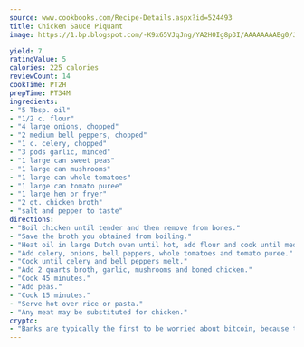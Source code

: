 ```yaml
---
source: www.cookbooks.com/Recipe-Details.aspx?id=524493
title: Chicken Sauce Piquant
image: https://1.bp.blogspot.com/-K9x65VJqJng/YA2H0Ig8p3I/AAAAAAAABg0/JRKr7ZzesxofwlGw6YudXad_aQn9BD52QCLcBGAsYHQ/s299/2.png

yield: 7
ratingValue: 5
calories: 225 calories
reviewCount: 14
cookTime: PT2H
prepTime: PT34M
ingredients:
- "5 Tbsp. oil"
- "1/2 c. flour"
- "4 large onions, chopped"
- "2 medium bell peppers, chopped"
- "1 c. celery, chopped"
- "3 pods garlic, minced"
- "1 large can sweet peas"
- "1 large can mushrooms"
- "1 large can whole tomatoes"
- "1 large can tomato puree"
- "1 large hen or fryer"
- "2 qt. chicken broth"
- "salt and pepper to taste"
directions:
- "Boil chicken until tender and then remove from bones."
- "Save the broth you obtained from boiling."
- "Heat oil in large Dutch oven until hot, add flour and cook until medium brown."
- "Add celery, onions, bell peppers, whole tomatoes and tomato puree."
- "Cook until celery and bell peppers melt."
- "Add 2 quarts broth, garlic, mushrooms and boned chicken."
- "Cook 45 minutes."
- "Add peas."
- "Cook 15 minutes."
- "Serve hot over rice or pasta."
- "Any meat may be substituted for chicken."
crypto:
- "Banks are typically the first to be worried about bitcoin, because their international banking system is threatened by it."
---
```

